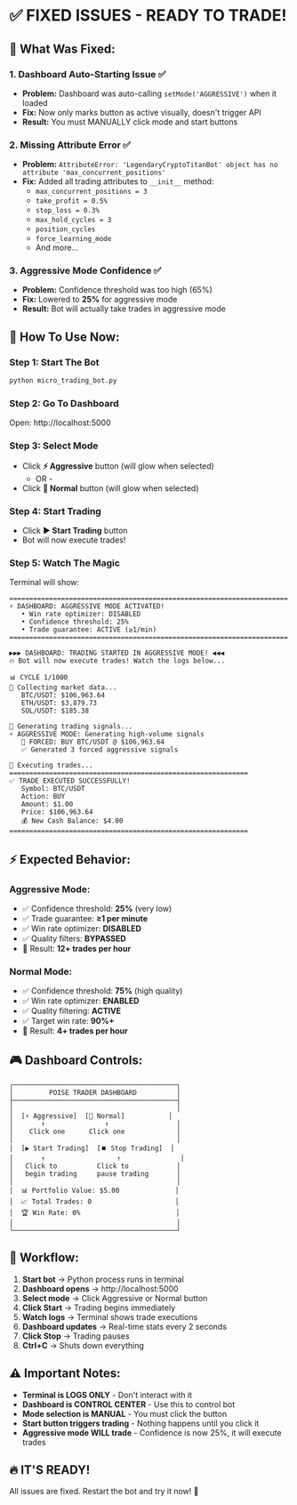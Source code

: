 # ✅ FIXED ISSUES - READY TO TRADE!

## 🔧 What Was Fixed:

### 1. **Dashboard Auto-Starting Issue** ✅
- **Problem:** Dashboard was auto-calling `setMode('AGGRESSIVE')` when it loaded
- **Fix:** Now only marks button as active visually, doesn't trigger API
- **Result:** You must MANUALLY click mode and start buttons

### 2. **Missing Attribute Error** ✅
- **Problem:** `AttributeError: 'LegendaryCryptoTitanBot' object has no attribute 'max_concurrent_positions'`
- **Fix:** Added all trading attributes to `__init__` method:
  - `max_concurrent_positions = 3`
  - `take_profit = 0.5%`
  - `stop_loss = 0.3%`
  - `max_hold_cycles = 3`
  - `position_cycles`
  - `force_learning_mode`
  - And more...

### 3. **Aggressive Mode Confidence** ✅
- **Problem:** Confidence threshold was too high (65%)
- **Fix:** Lowered to **25%** for aggressive mode
- **Result:** Bot will actually take trades in aggressive mode

## 🚀 How To Use Now:

### **Step 1: Start The Bot**
```bash
python micro_trading_bot.py
```

### **Step 2: Go To Dashboard**
Open: http://localhost:5000

### **Step 3: Select Mode**
- Click **⚡ Aggressive** button (will glow when selected)
  - OR -
- Click **🎯 Normal** button (will glow when selected)

### **Step 4: Start Trading**
- Click **▶️ Start Trading** button
- Bot will now execute trades!

### **Step 5: Watch The Magic**
Terminal will show:
```
======================================================================
⚡ DASHBOARD: AGGRESSIVE MODE ACTIVATED!
   • Win rate optimizer: DISABLED
   • Confidence threshold: 25%
   • Trade guarantee: ACTIVE (≥1/min)
======================================================================

▶️▶️▶️ DASHBOARD: TRADING STARTED IN AGGRESSIVE MODE! ◀️◀️◀️
🔥 Bot will now execute trades! Watch the logs below...

📊 CYCLE 1/1000
📡 Collecting market data...
   BTC/USDT: $106,963.64
   ETH/USDT: $3,879.73
   SOL/USDT: $185.38

🔮 Generating trading signals...
⚡ AGGRESSIVE MODE: Generating high-volume signals
   🔴 FORCED: BUY BTC/USDT @ $106,963.64
   ✅ Generated 3 forced aggressive signals

💎 Executing trades...
============================================================
✅ TRADE EXECUTED SUCCESSFULLY!
   Symbol: BTC/USDT
   Action: BUY
   Amount: $1.00
   Price: $106,963.64
   💰 New Cash Balance: $4.00
============================================================
```

## ⚡ Expected Behavior:

### **Aggressive Mode:**
- ✅ Confidence threshold: **25%** (very low)
- ✅ Trade guarantee: **≥1 per minute**
- ✅ Win rate optimizer: **DISABLED**
- ✅ Quality filters: **BYPASSED**
- 🎯 Result: **12+ trades per hour**

### **Normal Mode:**
- ✅ Confidence threshold: **75%** (high quality)
- ✅ Win rate optimizer: **ENABLED**
- ✅ Quality filtering: **ACTIVE**
- ✅ Target win rate: **90%+**
- 🎯 Result: **4+ trades per hour**

## 🎮 Dashboard Controls:

```
┌─────────────────────────────────────────┐
│         POISE TRADER DASHBOARD          │
├─────────────────────────────────────────┤
│                                         │
│  [⚡ Aggressive]  [🎯 Normal]           │
│       ↑               ↑                 │
│    Click one      Click one             │
│                                         │
│  [▶️ Start Trading]  [⏹️ Stop Trading]  │
│       ↑                  ↑               │
│   Click to          Click to            │
│   begin trading     pause trading       │
│                                         │
│  📊 Portfolio Value: $5.00              │
│  📈 Total Trades: 0                     │
│  🏆 Win Rate: 0%                        │
│                                         │
└─────────────────────────────────────────┘
```

## 🎯 Workflow:

1. **Start bot** → Python process runs in terminal
2. **Dashboard opens** → http://localhost:5000  
3. **Select mode** → Click Aggressive or Normal button
4. **Click Start** → Trading begins immediately
5. **Watch logs** → Terminal shows trade executions
6. **Dashboard updates** → Real-time stats every 2 seconds
7. **Click Stop** → Trading pauses
8. **Ctrl+C** → Shuts down everything

## ⚠️ Important Notes:

- **Terminal is LOGS ONLY** - Don't interact with it
- **Dashboard is CONTROL CENTER** - Use this to control bot
- **Mode selection is MANUAL** - You must click the button
- **Start button triggers trading** - Nothing happens until you click it
- **Aggressive mode WILL trade** - Confidence is now 25%, it will execute trades

## 🔥 IT'S READY!

All issues are fixed. Restart the bot and try it now! 🚀
